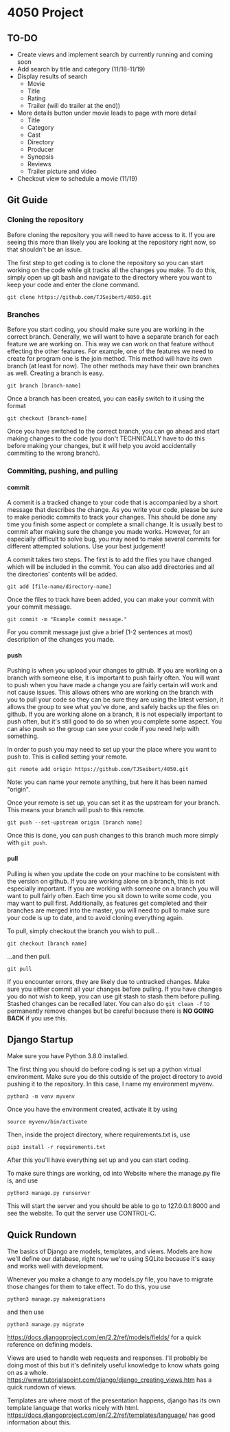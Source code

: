 # 4050 Project

## TO-DO
* Create views and implement search by currently running and coming soon
* Add search by title and category (11/18-11/19)
* Display results of search
	* Movie
	* Title
	* Rating
	* Trailer (will do trailer at the end))
* More details button under movie leads to page with more detail
	* Title
	* Category
	* Cast
	* Directory
	* Producer
	* Synopsis
	* Reviews
	* Trailer picture and video
* Checkout view to schedule a movie (11/19)

## Git Guide

### Cloning the repository

Before cloning the repository you will need to have access to it. If you are seeing this more than likely you are looking at the repository right now, so that shouldn't be an issue.

The first step to get coding is to clone the repository so you can start working on the code while git tracks all the changes you make. To do this, simply open up git bash and navigate to the directory
where you want to keep your code and enter the clone command. 

```
git clone https://github.com/TJSeibert/4050.git
```

### Branches 
Before you start coding, you should make sure you are working in the correct branch. Generally, we will want to have a separate branch for each feature we are working on.
This way we can work on that feature without effecting the other features. For example, one of the features we need to create for program one is the join method. This method
will have its own branch (at least for now). The other methods may have their own branches as well. Creating a branch is easy.

```
git branch [branch-name]
```

Once a branch has been created, you can easily switch to it using the format

```
git checkout [branch-name]
```

Once you have switched to the correct branch, you can go ahead and start making changes to the code (you don't TECHNICALLY have to do this before making your changes, but it will help you avoid accidentally commiting to the wrong branch). 

### Commiting, pushing, and pulling

#### commit
A commit is a tracked change to your code that is accompanied by a short message 
that describes the change. As you write your code, please be sure to make periodic commits to track your changes. 
This should be done any time you finish some aspect or complete a small change. It is usually best to commit after making sure the change you made works. 
However, for an especially difficult to solve bug, you may need to make several commits for different attempted solutions. Use your best judgement!

A commit takes two steps. The first is to add the files you have changed which will be included in the commit. You can also add directories and all the directories' contents will be added. 

```
git add [file-name/directory-name]
```
Once the files to track have been added, you can make your commit with your commit message.

```
git commit -m "Example commit message."
```
For you commit message just give a brief (1-2 sentences at most) description of the changes you made. 

#### push
Pushing is when you upload your changes to github. If you are working on a branch with someone else, it is important to push fairly often. You will want to push
when you have made a change you are fairly certain will work and not cause issues. This allows others who are working on the branch with you to pull your code so they 
can be sure they are using the latest version, it allows the group to see what you've done, and safely backs up the files on github. If you are working alone on a branch,
it is not especially important to push often, but it's still good to do so when you complete some aspect. You can also push so the group can see your code if you need help
with something.

In order to push you may need to set up your the place where you want to push to. This is called setting your remote.

```
git remote add origin https://github.com/TJSeibert/4050.git
```
Note: you can name your remote anything, but here it has been named "origin". 

Once your remote is set up, you can set it as the upstream for your branch. This means your branch will push to this remote. 

```
git push --set-upstream origin [branch name]
```
Once this is done, you can push changes to this branch much more simply with `git push`. 
#### pull
Pulling is when you update the code on your machine to be consistent with the version on github. If you are working alone on a branch,
this is not especially important. If you are working with someone on a branch you will want to pull fairly often. Each time you
sit down to write some code, you may want to pull first. Additionally, as features get completed and their branches are merged into the master,
you will need to pull to make sure your code is up to date, and to avoid cloning everything again. 

To pull, simply checkout the branch you wish to pull...

```
git checkout [branch name]
```
...and then pull.
```
git pull
```

If you encounter errors, they are likely due to untracked changes. Make sure you either commit all your changes before pulling. If you
have changes you do not wish to keep, you can use git stash to stash them before pulling. Stashed changes can be recalled later. You can
also do ```git clean -f``` to permanently remove changes but be careful because there is **NO GOING BACK** if you use this.

## Django Startup

Make sure you have Python 3.8.0 installed.

The first thing you should do before coding is set up a python virtual environment. Make sure you do this outside of the project directory to avoid pushing it to the repository. In this case, I name my environment myvenv.
```
python3 -m venv myvenv
```

Once you have the environment created, activate it by using
```
source myvenv/bin/activate
```
Then, inside the project directory, where requirements.txt is, use
```
pip3 install -r requirements.txt
```
After this you'll have everything set up and you can start coding.

To make sure things are working, cd into Website where the manage.py file is, and use
```
python3 manage.py runserver
```
This will start the server and you should be able to go to 127.0.0.1:8000 and see the website.
To quit the server use CONTROL-C.

## Quick Rundown

The basics of Django are models, templates, and views. 
Models are how we'll define our database, right now we're using SQLite because it's easy and works well with development.

Whenever you make a change to any models.py file, you have to migrate those changes for them to take effect. To do this, you use
```
python3 manage.py makemigrations
```
and then use
```
python3 manage.py migrate
```
https://docs.djangoproject.com/en/2.2/ref/models/fields/ for a quick reference on defining models. 

Views are used to handle web requests and responses. I'll probably be doing most of this but it's definitely useful knowledge to know whats going on as a whole. https://www.tutorialspoint.com/django/django_creating_views.htm has a quick rundown of views. 

Templates are where most of the presentation happens, django has its own template language that works nicely with html. https://docs.djangoproject.com/en/2.2/ref/templates/language/ has good information about this.

